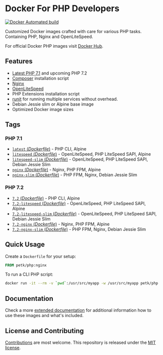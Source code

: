 # Docker For PHP Developers

[![Docker Automated build](https://img.shields.io/docker/automated/jrottenberg/ffmpeg.svg)](https://hub.docker.com/r/petk/php/)

Customized Docker images crafted with care for various PHP tasks. Containing
PHP, Nginx and OpenLiteSpeed.

For official Docker PHP images visit [Docker Hub](https://hub.docker.com/_/php/).

## Features

* [Latest PHP 7.1](https://php.net) and upcoming PHP 7.2
* [Composer](https://getcomposer.org) installation script
* [Nginx](https://nginx.org/)
* [OpenLiteSpeed](http://open.litespeedtech.com/)
* PHP Extensions installation script
* [runit](http://smarden.org/runit/) for running multiple services without overhead.
* Debian Jessie slim or Alpine base image
* Optimized Docker image sizes

## Tags

### PHP 7.1

* [`latest` (*Dockerfile*)](https://github.com/petk/docker-php/tree/master/Dockerfile-7.1) - PHP CLI, Alpine
* [`litespeed` (*Dockerfile*)](https://github.com/petk/docker-php/tree/master/Dockerfile-7.1-litespeed) - OpenLiteSpeed, PHP LiteSpeed SAPI, Alpine
* [`litespeed-slim` (*Dockerfile*)](https://github.com/petk/docker-php/tree/master/Dockerfile-7.1-litespeed-slim) - OpenLiteSpeed, PHP LiteSpeed SAPI, Debian Jessie Slim
* [`nginx` (*Dockerfile*)](https://github.com/petk/docker-php/tree/master/Dockerfile-7.1-nginx) - Nginx, PHP FPM, Alpine
* [`nginx-slim` (*Dockerfile*)](https://github.com/petk/docker-php/tree/master/Dockerfile-7.1-nginx-slim) - PHP FPM, Nginx, Debian Jessie Slim

### PHP 7.2

* [`7.2` (*Dockerfile*)](https://github.com/petk/docker-php/tree/master/Dockerfile-7.2) - PHP CLI, Alpine
* [`7.2-litespeed` (*Dockerfile*)](https://github.com/petk/docker-php/tree/master/Dockerfile-7.2-litespeed) - OpenLiteSpeed, PHP LiteSpeed SAPI, Alpine
* [`7.2-litespeed-slim` (*Dockerfile*)](https://github.com/petk/docker-php/tree/master/Dockerfile-7.2-litespeed-slim) - OpenLiteSpeed, PHP LiteSpeed SAPI, Debian Jessie Slim
* [`7.2-nginx` (*Dockerfile*)](https://github.com/petk/docker-php/tree/master/Dockerfile-7.2-nginx) - Nginx, PHP FPM, Alpine
* [`7.2-nginx-slim` (*Dockerfile*)](https://github.com/petk/docker-php/tree/master/Dockerfile-7.2-nginx-slim) - PHP FPM, Nginx, Debian Jessie Slim

## Quick Usage

Create a `Dockerfile` for your setup:

```Dockerfile
FROM petk/php:nginx
```

To run a CLI PHP script:

```bash
docker run -it --rm -v `pwd`:/usr/src/myapp -w /usr/src/myapp petk/php php script.php
```

## Documentation

Check a more [extended documentation](https://github.com/petk/docker-php/tree/master/docs)
for additional information how to use these images and what's included.

## License and Contributing

[Contributions](https://github.com/petk/docker-php/blob/master/CONTRIBUTING.md)
are most welcome. This repository is released under the
[MIT license](https://github.com/petk/docker-php/blob/master/LICENSE).

